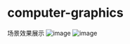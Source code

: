 # computer-graphics
场景效果展示
![image](https://github.com/user-attachments/assets/5166d2ce-e2d3-491b-be15-720f0dda6992)
![image](https://github.com/user-attachments/assets/c7ad2cc5-5ef3-4519-ab62-208bf2590569)

